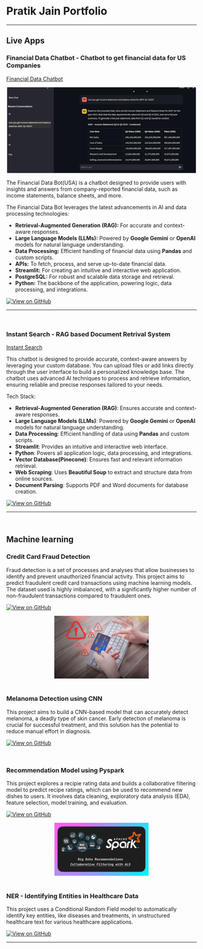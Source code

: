 # Pratik Jain Portfolio
---

## Live Apps

### Financial Data Chatbot - Chatbot to get financial data for US Companies
[Financial Data Chatbot](https://financial-data-bot.streamlit.app/)

<center><img src="assets/img/chatbot_image.png" width="500"/></center>

The Financial Data Bot(USA) is a chatbot designed to provide users with insights and answers from company-reported financial data, such as income statements, balance sheets, and more.

The Financial Data Bot leverages the latest advancements in AI and data processing technologies:

- **Retrieval-Augmented Generation (RAG):** For accurate and context-aware responses.
- **Large Language Models (LLMs):** Powered by **Google Gemini** or **OpenAI** models for natural language understanding.
- **Data Processing:** Efficient handling of financial data using **Pandas** and custom scripts.
- **APIs:** To fetch, process, and serve up-to-date financial data.
- **Streamlit:** For creating an intuitive and interactive web application.
- **PostgreSQL:** For robust and scalable data storage and retrieval.
- **Python:** The backbone of the application, powering logic, data processing, and integrations.

[![View on GitHub](https://img.shields.io/badge/GitHub-View_on_GitHub-blue?logo=GitHub)](https://github.com/pjain-github/financial_data_bot)

---
<br/>

### Instant Search - RAG based Document Retrival System
[Instant Search](https://instantsearch-app.streamlit.app/)

This chatbot is designed to provide accurate, context-aware answers by leveraging your custom database. You can upload files or add links directly through the user interface to build a personalized knowledge base. The chatbot uses advanced AI techniques to process and retrieve information, ensuring reliable and precise responses tailored to your needs.

Tech Stack:
- **Retrieval-Augmented Generation (RAG)**: Ensures accurate and context-aware responses.
- **Large Language Models (LLMs)**: Powered by **Google Gemini** or **OpenAI** models for natural language understanding.
- **Data Processing**: Efficient handling of data using **Pandas** and custom scripts.
- **Streamlit**: Provides an intuitive and interactive web interface.
- **Python**: Powers all application logic, data processing, and integrations.
- **Vector Database(Pinecone)**: Ensures fast and relevant information retrieval.
- **Web Scraping**: Uses **Beautiful Soup** to extract and structure data from online sources.
- **Document Parsing**: Supports PDF and Word documents for database creation.

[![View on GitHub](https://img.shields.io/badge/GitHub-View_on_GitHub-blue?logo=GitHub)](https://github.com/pjain-github/InstantSearch)

---
<br/>

## Machine learning

### Credit Card Fraud Detection

Fraud detection is a set of processes and analyses that allow businesses to identify and prevent unauthorized financial activity. This project aims to predict fraudulent credit card transactions using machine learning models. The dataset used is highly imbalanced, with a significantly higher number of non-fraudulent transactions compared to fraudulent ones.

[![View on GitHub](https://img.shields.io/badge/GitHub-View_on_GitHub-blue?logo=GitHub)](https://github.com/pjain-github/Credit-Card-Fraud-Detection)

<center><img src="assets/img/credit_card_fraud.webp" width="250"/></center>
<br/>

### Melanoma Detection using CNN

This project aims to build a CNN-based model that can accurately detect melanoma, a deadly type of skin cancer. Early detection of melanoma is crucial for successful treatment, and this solution has the potential to reduce manual effort in diagnosis.

[![View on GitHub](https://img.shields.io/badge/GitHub-View_on_GitHub-blue?logo=GitHub)](https://github.com/pjain-github/Melanoma-Detection-using-CNN)

<br/>

### Recommendation Model using Pyspark

This project explores a recipie rating data and builds a collaborative filtering model to predict recipe ratings, which can be used to recommend new dishes to users. It involves data cleaning, exploratory data analysis (EDA), feature selection, model training, and evaluation.

[![View on GitHub](https://img.shields.io/badge/GitHub-View_on_GitHub-blue?logo=GitHub)](https://github.com/pjain-github/Recommedation_model_pyspark)

<center><img src="assets/img/pyspark_recommenation.png" width="250"/></center>
<br/>

### NER - Identifying Entities in Healthcare Data

This project uses a Conditional Random Field model to automatically identify key entities, like diseases and treatments, in unstructured healthcare text for various healthcare applications.

[![View on GitHub](https://img.shields.io/badge/GitHub-View_on_GitHub-blue?logo=GitHub)](https://github.com/pjain-github/NER-Healthcare-Entities)

---
